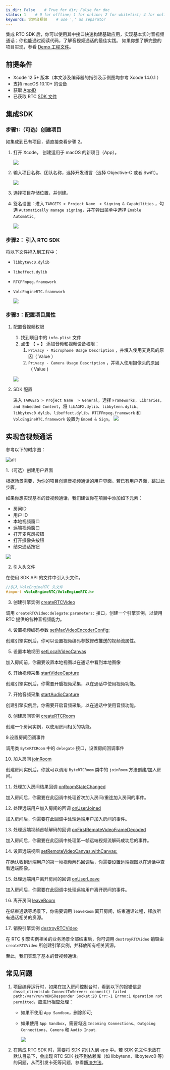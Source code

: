 ```yaml
---
is_dir: False    # True for dir; False for doc
status: 1    # 0 for offline; 1 for online; 2 for whitelist; 4 for online but hidden in TOC
keywords: 实时音视频    # use ',' as separator
---
```


集成 RTC SDK 后，你可以使用其中接口快速构建基础应用，实现基本实时音视频通话；你也能通过阅读代码，了解音视频通话的最佳实践。 
如果你想了解完整的项目实现，参看 [Demo 工程文件](1163793)。

## 前提条件

- Xcode 12.5+ 版本（本文涉及编译器的指引及示例图均参考 Xcode 14.0.1 ）
- 支持 macOS 10.10+ 的设备
- 获取 [AppID](69865)
- 已获取 RTC [SDK 文件](75707#下载-sdk)
	

## 集成SDK

### 步骤1:（可选）创建项目

如集成到已有项目，请直接查看步骤 2。

1. 打开 Xcode， 创建适用于 macOS 的新项目（App）。
	
	![](https://portal.volccdn.com/obj/volcfe/cloud-universal-doc/upload_e11292f859f1ee4210fa492dde4179db.png)
	
2. 输入项目名称、团队名称，选择开发语言（选择 Objective-C 或者 Swift）。
	
	![](https://portal.volccdn.com/obj/volcfe/cloud-universal-doc/upload_686c4cc3da2ad1b10c39f75b19b0fb05.png)
	
3. 选择项目存储位置，并创建。
	
4. 签名设置：进入 `TARGETS > Project Name  > Signing & Capabilities` ，勾选 `Automatically manage signing`，并在弹出菜单中选择 `Enable Automatic`。
	
	![](https://portal.volccdn.com/obj/volcfe/cloud-universal-doc/upload_65e023eab38e38e6b3e043f73f37d383.png)
	

### 步骤2： 引入 RTC SDK

将以下文件拖入到工程中：
- `libbytevc0.dylib`
- `libeffect.dylib`
- `RTCFFmpeg.framework`
- `VolcEngineRTC.framework`

	![](https://portal.volccdn.com/obj/volcfe/cloud-universal-doc/upload_5f81c1960550299a017c1a7757ca7f46.png)

### 步骤3：配置项目属性

1. 配置音视频权限
	1. 找到项目中的 `info.plist` 文件
	2. 点击 【 + 】 添加音频和视频设备权限：
		1. `Privacy - Microphone Usage Description` ，并填入使用麦克风的原因（ Value ）
		2. `Privacy - Camera Usage Description` ，并填入使用摄像头的原因（ Value )
			
	![](https://portal.volccdn.com/obj/volcfe/cloud-universal-doc/upload_16538d56e48ba96a73295c5d7217ecbb.png)
	

2. SDK 配置<span id="dependency"></span>
	
	进入 `TARGETS > Project Name  > General`，选择 `Frameworks, Libraries, and Embedded Content`，将 `libAGFX.dylib`、`libbytenn.dylib`、`libbytevc0.dylib`、`libeffect.dylib`、`RTCFFmpeg.framework` 和 `VolcEngineRTC.framework` 设置为 `Embed & Sign`。
	![](https://portal.volccdn.com/obj/volcfe/cloud-universal-doc/upload_3236197d5eefb5a6b8c069d5355093c1.png)
	

## 实现音视频通话

参考以下的时序图：

![alt](https://portal.volccdn.com/obj/volcfe/cloud-universal-doc/upload_1718959ff89738d318579b0e8f9a53c1.png)

1.（可选）创建用户界面

根据场景需要，为你的项目创建音视频通话的用户界面。若已有用户界面，跳过此步骤。

如果你想实现基本的音视频通话，我们建议你在项目中添加如下元素：

- 房间ID
- 用户 ID
- 本地视频窗口
- 远端视频窗口
- 打开麦克风按钮
- 打开摄像头按钮
- 结束通话按钮
	
![](https://portal.volccdn.com/obj/volcfe/cloud-universal-doc/upload_6e51654527d8565b573c0dc26b925997.png)

2. 引入头文件

在使用 SDK API 的文件中引入头文件。

```objectivec
//引入 VolcEngineRTC 头文件
#import <VolcEngineRTC/VolcEngineRTC.h>
```

3. 创建引擎实例 [createRTCVideo](70092#ByteRTCVideo-creatertcvideo-delegate-parameters)

调用 `createRTCVideo:delegate:parameters:` 接口，创建一个引擎实例，以使用 RTC 提供的各种音视频能力。

4. 设置视频编码参数 [setMaxVideoEncoderConfig:](70092#ByteRTCVideo-setmaxvideoencoderconfig)

创建引擎实例后，你可以设置视频编码参数修改推送的视频流属性。

5. 设置本地视图 [setLocalVideoCanvas](70092#ByteRTCVideo-setlocalvideocanvas-withcanvas)

加入房间前，你需要设置本地视图以在通话中看到本地图像

6. 开始视频采集 [startVideoCapture](70092#ByteRTCVideo-startvideocapture)

创建引擎实例后，你需要开启视频采集，以在通话中使用视频功能。

7. 开始音频采集 [startAudioCapture](70092#startaudiocapture)

创建引擎实例后，你需要开启音频采集，以在通话中使用音频功能。

8. 创建房间实例 [createRTCRoom](70092#creatertcroom)

创建一个房间实例，以使用房间相关的功能。

9.设置房间回调事件

调用类 `ByteRTCRoom` 中的 `delegate` 接口，设置房间回调事件

10. 加入房间 [joinRoom](70092#ByteRTCRoom-joinroom-userinfo-roomconfig)

创建房间实例后，你就可以调用 `ByteRTCRoom` 类中的 `joinRoom` 方法创建/加入房间。

11. 处理加入房间结果回调 [onRoomStateChanged](70093#ByteRTCRoomDelegate-rtcroom-onroomstatechanged-withuid-state-extrainfo)

加入房间后，你需要在此回调中处理首次加入房间/重连加入房间的事件。

12. 处理远端用户加入房间的回调 [onUserJoined](70093#ByteRTCRoomDelegate-rtcroom-onuserjoined-elapsed)

加入房间后，你需要在此回调中处理远端用户加入房间的事件。

13. 处理远端视频首帧解码的回调 [onFirstRemoteVideoFrameDecoded](70093#ByteRTCVideoDelegate-rtcengine-onfirstremotevideoframedecoded-withframeinfo)

加入房间后，你需要在此回调中处理第一帧远端视频流解码成功后的事件。

14. 设置远端视图 [setRemoteVideoCanvas:withCanvas:](70092#ByteRTCVideo-setremotevideocanvas-withcanvas)

在确认收到远端用户的第一帧视频解码回调后，你需要设置远端视图以在通话中查看远端图像。

15. 处理远端用户离开房间的回调 [onUserLeave](70093#ByteRTCRoomDelegate-rtcroom-onuserleave-reason)

加入房间后，你需要在此回调中处理远端用户离开房间的事件。

16. 离开房间 [leaveRoom](70092#ByteRTCRoom-leaveroom)

在结束通话等场景下，你需要调用 `leaveRoom` 离开房间，结束通话过程，释放所有通话相关的资源。

17. 销毁引擎实例 [destroyRTCVideo](70092#ByteRTCVideo-destroyrtcvideo)

在 RTC 引擎实例相关的业务场景全部结束后，你可调用 `destroyRTCVideo` 销毁由 `createRTCVideo` 所创建引擎实例，并释放所有相关资源。

至此，我们实现了基本的音视频通话。

## 常见问题

1. 项目编译运行时，如果在加入房间控制台时，看到以下的报错信息 `dnssd_clientstub ConnectToServer: connect() failed path:/var/run/mDNSResponder Socket:20 Err:-1 Errno:1 Operation not permitted`，应进行相应处理：

	- 如果不使用 `App Sandbox`，删除即可;
	- 如果使用 `App Sandbox`，需要勾选 `Incoming Connections`、`Outgoing Connections`、`Camera` 和 `Audio Input`.

		![](https://portal.volccdn.com/obj/volcfe/cloud-universal-doc/upload_0e655fc6085f9ddcca34f0abf9eeef89.png)

2. 在集成 RTC SDK 时，需要将 SDK 包引入到 app 中。若 SDK 包文件未放在默认目录下，会出现 RTC SDK 找不到依赖库（如 libbytenn、libbytevc0 等）的问题，从而引发卡死等问题，参看[解决方法](https://www.volcengine.com/docs/6348/1152682#rtc-sdk-%E6%89%BE%E4%B8%8D%E5%88%B0%E4%BE%9D%E8%B5%96%E5%BA%93%E9%97%AE%E9%A2%98)。
